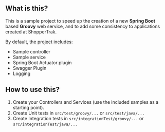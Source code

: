 ## What is this? ##

This is a sample project to speed up the creation of a new **Spring Boot** based **Groovy** web service, and to add some consistency to applications created at ShopperTrak.

By default, the project includes:

* Sample controller
* Sample service
* Spring Boot Actuator plugin
* Swagger Plugin
* Logging

## How to use this? ##

1. Create your Controllers and Services (use the included samples as a starting point).
1. Create Unit tests in `src/test/groovy/...` or `src/test/java/...`
1. Create Integration tests in `src/integrationTest/groovy/...` or `src/integrationTest/java/...`